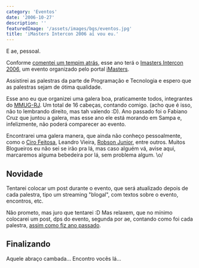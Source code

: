 ```yaml
---
category: 'Eventos'
date: '2006-10-27'
description: ''
featuredImage: '/assets/images/bgs/eventos.jpg'
title: 'iMasters Intercon 2006 aí vou eu.'
---
```


E ae, pessoal.

Conforme [comentei um tempim atrás](/lancado-oficialmente-o-imasters-intercon-2006), esse ano terá o [Imasters Intercon 2006](http://www.imasters.com.br/intercon/2006/), um evento organizado pelo portal [iMasters](http://www.imasters.com.br).

Assistirei as palestras da parte de Programação e Tecnologia e espero que as palestras sejam de ótima qualidade.

Esse ano eu que organizei uma galera boa, praticamente todos, integrantes do [MMUG-RJ](http://www.mmug-rj.com.br). Um total de 16 cabeças, contando comigo. (acho que é isso, não to lembrando direito, mas tah valendo :D). Ano passado foi o Fabiano Cruz que juntou a galera, mas esse ano ele está morando em Sampa e, infelizmente, não poderá comparecer ao evento.

Encontrarei uma galera manera, que ainda não conheço pessoalmente, como o [Ciro Feitosa](http://cirofeitosa.com.br), Leandro Vieira, [Robson Junior](http://www.robsonjunior.com.br/), entre outros. Muitos Blogueiros eu não sei se irão pra lá, mas caso alguém vá, avise aqui, marcaremos alguma bebedeira por lá, sem problema algum. \\o/

## Novidade

Tentarei colocar um post durante o evento, que será atualizado depois de cada palestra, tipo um streaming "blogal", com textos sobre o evento, encontros, etc.

Não prometo, mas juro que tentarei :D Mas relaxem, que no mínimo colocarei um post, dps do evento, segunda por ae, contando como foi cada palestra, [assim como fiz ano passado](/retrospectiva-imasters-intercon).

## Finalizando

Aquele abraço cambada... Encontro vocês lá...
